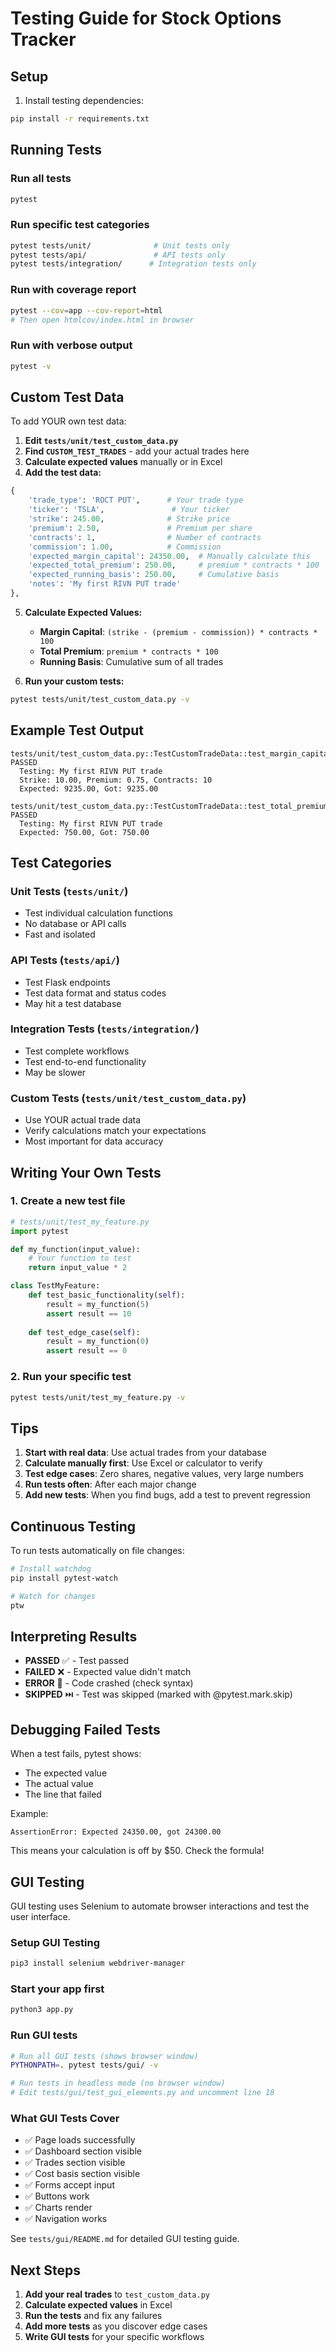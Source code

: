 # Testing Guide for Stock Options Tracker

## Setup

1. Install testing dependencies:
```bash
pip install -r requirements.txt
```

## Running Tests

### Run all tests
```bash
pytest
```

### Run specific test categories
```bash
pytest tests/unit/              # Unit tests only
pytest tests/api/               # API tests only
pytest tests/integration/      # Integration tests only
```

### Run with coverage report
```bash
pytest --cov=app --cov-report=html
# Then open htmlcov/index.html in browser
```

### Run with verbose output
```bash
pytest -v
```

## Custom Test Data

To add YOUR own test data:

1. **Edit `tests/unit/test_custom_data.py`**
2. **Find `CUSTOM_TEST_TRADES`** - add your actual trades here
3. **Calculate expected values** manually or in Excel
4. **Add the test data:**

```python
{
    'trade_type': 'ROCT PUT',      # Your trade type
    'ticker': 'TSLA',               # Your ticker
    'strike': 245.00,              # Strike price
    'premium': 2.50,               # Premium per share
    'contracts': 1,                # Number of contracts
    'commission': 1.00,            # Commission
    'expected_margin_capital': 24350.00,  # Manually calculate this
    'expected_total_premium': 250.00,     # premium * contracts * 100
    'expected_running_basis': 250.00,     # Cumulative basis
    'notes': 'My first RIVN PUT trade'
},
```

5. **Calculate Expected Values:**
   - **Margin Capital**: `(strike - (premium - commission)) * contracts * 100`
   - **Total Premium**: `premium * contracts * 100`
   - **Running Basis**: Cumulative sum of all trades

6. **Run your custom tests:**
```bash
pytest tests/unit/test_custom_data.py -v
```

## Example Test Output

```
tests/unit/test_custom_data.py::TestCustomTradeData::test_margin_capital_using_your_data[test0] PASSED
  Testing: My first RIVN PUT trade
  Strike: 10.00, Premium: 0.75, Contracts: 10
  Expected: 9235.00, Got: 9235.00

tests/unit/test_custom_data.py::TestCustomTradeData::test_total_premium_using_your_data[test0] PASSED
  Testing: My first RIVN PUT trade
  Expected: 750.00, Got: 750.00
```

## Test Categories

### Unit Tests (`tests/unit/`)
- Test individual calculation functions
- No database or API calls
- Fast and isolated

### API Tests (`tests/api/`)
- Test Flask endpoints
- Test data format and status codes
- May hit a test database

### Integration Tests (`tests/integration/`)
- Test complete workflows
- Test end-to-end functionality
- May be slower

### Custom Tests (`tests/unit/test_custom_data.py`)
- Use YOUR actual trade data
- Verify calculations match your expectations
- Most important for data accuracy

## Writing Your Own Tests

### 1. Create a new test file
```python
# tests/unit/test_my_feature.py
import pytest

def my_function(input_value):
    # Your function to test
    return input_value * 2

class TestMyFeature:
    def test_basic_functionality(self):
        result = my_function(5)
        assert result == 10
    
    def test_edge_case(self):
        result = my_function(0)
        assert result == 0
```

### 2. Run your specific test
```bash
pytest tests/unit/test_my_feature.py -v
```

## Tips

1. **Start with real data**: Use actual trades from your database
2. **Calculate manually first**: Use Excel or calculator to verify
3. **Test edge cases**: Zero shares, negative values, very large numbers
4. **Run tests often**: After each major change
5. **Add new tests**: When you find bugs, add a test to prevent regression

## Continuous Testing

To run tests automatically on file changes:
```bash
# Install watchdog
pip install pytest-watch

# Watch for changes
ptw
```

## Interpreting Results

- **PASSED** ✅ - Test passed
- **FAILED** ❌ - Expected value didn't match
- **ERROR** 🔴 - Code crashed (check syntax)
- **SKIPPED** ⏭️ - Test was skipped (marked with @pytest.mark.skip)

## Debugging Failed Tests

When a test fails, pytest shows:
- The expected value
- The actual value
- The line that failed

Example:
```
AssertionError: Expected 24350.00, got 24300.00
```

This means your calculation is off by $50. Check the formula!

## GUI Testing

GUI testing uses Selenium to automate browser interactions and test the user interface.

### Setup GUI Testing
```bash
pip3 install selenium webdriver-manager
```

### Start your app first
```bash
python3 app.py
```

### Run GUI tests
```bash
# Run all GUI tests (shows browser window)
PYTHONPATH=. pytest tests/gui/ -v

# Run tests in headless mode (no browser window)
# Edit tests/gui/test_gui_elements.py and uncomment line 18
```

### What GUI Tests Cover
- ✅ Page loads successfully
- ✅ Dashboard section visible
- ✅ Trades section visible
- ✅ Cost basis section visible
- ✅ Forms accept input
- ✅ Buttons work
- ✅ Charts render
- ✅ Navigation works

See `tests/gui/README.md` for detailed GUI testing guide.

## Next Steps

1. **Add your real trades** to `test_custom_data.py`
2. **Calculate expected values** in Excel
3. **Run the tests** and fix any failures
4. **Add more tests** as you discover edge cases
5. **Write GUI tests** for your specific workflows
